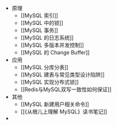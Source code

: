 - 原理
	- [[MySQL 索引]]
	- [[MySQL 中的锁]]
	- [[MySQL 事务]]
	- [[MySQL 的日志系统]]
	- [[MySQL 多版本并发控制]]
	- [[MySQL 的 Change Buffer]]
- 应用
	- [[MySQL 分库分表]]
	- [[MySQL 建表与常见类型设计陷阱]]
	- [[MySQL 实现分布式锁]]
	- [[Redis与MySQL双写一致性如何保证]]
- 其他
	- [[MySQL 新建用户相关命令]]
	- [[《从根儿上理解 MySQL》读书笔记]]
-